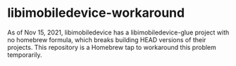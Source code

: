 # libimobiledevice-workaround
As of Nov 15, 2021, libimobiledevice has a libimobiledevice-glue project with no homebrew formula, which breaks building HEAD versions of their projects.  This repository is a Homebrew tap to workaround this problem temporarily.
